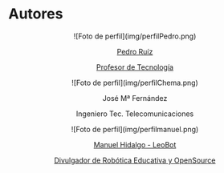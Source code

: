 # Autores
<center>
![Foto de perfil](img/perfilPedro.png)

[Pedro Ruíz](https://twitter.com/pedroruizf)

[Profesor de Tecnología](https://github.com/pedroruizf)
</center>
<center>
![Foto de perfil](img/perfilChema.png)

José Mª Fernández

Ingeniero Tec. Telecomunicaciones
</center>
<center>
![Foto de perfil](img/perfilmanuel.png)

[Manuel Hidalgo - LeoBot](https://twitter.com/leobotmanuel)

[Divulgador de Robótica Educativa y OpenSource](https://github.com/leobotmanuel)
</center>